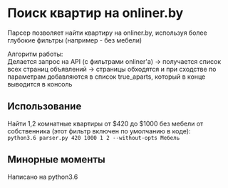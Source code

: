 # Поиск квартир на onliner.by
Парсер позволяет найти квартиру на onliner.by, используя более глубокие фильтры (например - без мебели)  
  
Алгоритм работы:  
Делается запрос на API (с фильтрами onliner'а) -> получается список всех страниц объявлений -> страницы обходятся и при сходстве по параметрам добавляются в список true_aparts, который в конце выводится в консоль

## Использование
Найти 1,2 комнатные квартиры от $420 до $1000 без мебели от собственника (этот фильтр включен по умолчанию в коде):  
`python3.6 parser.py 420 1000 1 2 --without-opts Мебель`

## Минорные моменты
Написано на python3.6
